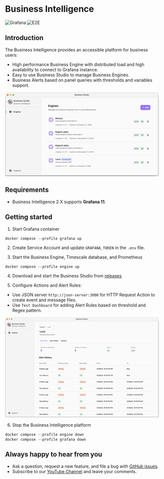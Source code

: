 # Business Intelligence

![Grafana](https://img.shields.io/badge/Grafana-11.2-orange)
![E2E](https://github.com/volkovlabs/business-intelligence/workflows/E2E/badge.svg)

## Introduction

The Business Intelligence provides an accessible platform for business users:

- High performance Business Engine with distributed load and high availability to connect to Grafana instance.
- Easy to use Business Studio to manage Business Engines.
- Business Alerts based on panel queries with thresholds and variables support.

![Business Studio](https://raw.githubusercontent.com/VolkovLabs/business-intelligence/main/img/studio.png)

## Requirements

- Business Intelligence 2.X supports **Grafana 11**.

## Getting started

1. Start Grafana container

```
docker compose --profile grafana up
```

2. Create Service Account and update `GRAFANA_TOKEN` in the `.env` file.

3. Start the Business Engine, Timescale database, and Prometheus

```
docker compose --profile engine up
```

4. Download and start the Business Studio from [releases](https://github.com/VolkovLabs/business-intelligence/releases).

5. Configure Actions and Alert Rules:

- Use JSON server `http://json-server:3000` for HTTP Request Action to create event and message files.
- Use `Test Dashboard` for adding Alert Rules based on threshold and Regex pattern.

![Engine Overview](https://raw.githubusercontent.com/VolkovLabs/business-intelligence/main/img/overview.png)

6. Stop the Business Intelligence platform

```
docker compose --profile engine down
docker compose --profile grafana down
```

## Always happy to hear from you

- Ask a question, request a new feature, and file a bug with [GitHub issues](https://github.com/volkovlabs/business-intelligence/issues).
- Subscribe to our [YouTube Channel](https://youtube.com/@volkovlabs) and leave your comments.
